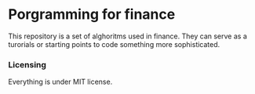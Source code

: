 # Porgramming for finance

This repository is a set of alghoritms used in finance. They can serve as a turorials or starting points to code something more sophisticated.

### Licensing

Everything is under MIT license.

